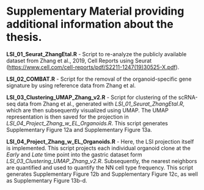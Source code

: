 # Supplementary Material providing additional information about the thesis.

**LSI_01_Seurat_ZhangEtal.R** - Script to re-analyze the publicly available dataset from Zhang et al., 2019, Cell Reports using Seurat (<https://www.cell.com/cell-reports/pdf/S2211-1247(19)30525-X.pdf>).

**LSI_02_COMBAT.R** - Script for the removal of the organoid-specific gene signature by using reference data from Zhang et al.

**LSI_03_Clustering_UMAP_Zhang_v2.R** - Script for clustering of the scRNA-seq data from Zhang et al., generated with *LSI_01_Seurat_ZhangEtal.R*, which are then subsequently visualized using UMAP. The UMAP representation is then saved for the projection in *LSI_04_Project_Zhang_w_EL_Organoids.R*. This script generates Supplementary Figure 12a and Supplementary Figure 13a.

**LSI_04_Project_Zhang_w_EL_Organoids.R** - Here, the LSI projection itself is implemented. This script projects each individual organoid clone at the *Early* and *Late* time point into the gastric dataset form *LSI_03_Clustering_UMAP_Zhang_v2.R*. Subsequently, the nearest neighbors are quantified and used to quantify the NN cell type frequency. This script generates Supplementary Figure 12b and Supplementary Figure 12c, as well as Supplementary Figure 13b-d.
